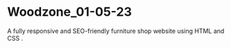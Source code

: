# Woodzone_01-05-23
A fully responsive and SEO-friendly furniture shop website using HTML and CSS .
